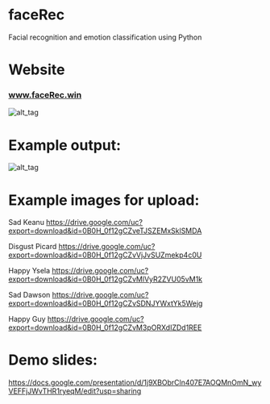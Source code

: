 # faceRec
Facial recognition and emotion classification using Python

# Website

### www.faceRec.win

![alt_tag](https://cloud.githubusercontent.com/assets/6589737/22865326/77a19836-f116-11e6-925b-383d71d6f650.png)

# Example output:
![alt_tag](https://cloud.githubusercontent.com/assets/6589737/22865371/800413ea-f117-11e6-9325-885bf77cfc7d.png)



# Example images for upload:

Sad Keanu
https://drive.google.com/uc?export=download&id=0B0H_0f12gCZveTJSZEMxSklSMDA

Disgust Picard
https://drive.google.com/uc?export=download&id=0B0H_0f12gCZvVjJvSUZmekp4c0U

Happy Ysela
https://drive.google.com/uc?export=download&id=0B0H_0f12gCZvMlVyR2ZVU05vM1k

Sad Dawson
https://drive.google.com/uc?export=download&id=0B0H_0f12gCZvSDNJYWxtYk5Wejg

Happy Guy
https://drive.google.com/uc?export=download&id=0B0H_0f12gCZvM3pORXdIZDd1REE



# Demo slides:

https://docs.google.com/presentation/d/1j9XBObrCln407E7AOQMnOmN_wyVEFFjJWvTHR1ryeqM/edit?usp=sharing





